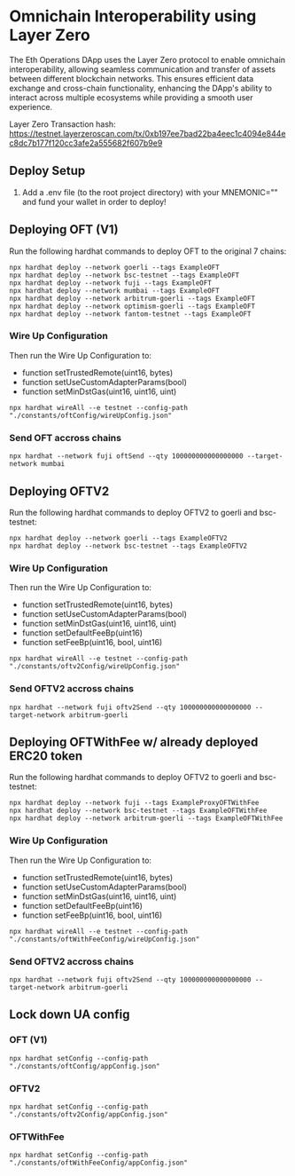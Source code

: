 # Omnichain Interoperability using Layer Zero

The Eth Operations DApp uses the Layer Zero protocol to enable omnichain interoperability, allowing seamless communication and transfer of assets between different blockchain networks. This ensures efficient data exchange and cross-chain functionality, enhancing the DApp's ability to interact across multiple ecosystems while providing a smooth user experience.


Layer Zero Transaction hash: https://testnet.layerzeroscan.com/tx/0xb197ee7bad22ba4eec1c4094e844ec8dc7b177f120cc3afe2a555682f607b9e9


## Deploy Setup
1. Add a .env file (to the root project directory) with your MNEMONIC="" and fund your wallet in order to deploy!

## Deploying OFT (V1)

Run the following hardhat commands to deploy OFT to the original 7 chains:
```
npx hardhat deploy --network goerli --tags ExampleOFT
npx hardhat deploy --network bsc-testnet --tags ExampleOFT
npx hardhat deploy --network fuji --tags ExampleOFT
npx hardhat deploy --network mumbai --tags ExampleOFT
npx hardhat deploy --network arbitrum-goerli --tags ExampleOFT
npx hardhat deploy --network optimism-goerli --tags ExampleOFT
npx hardhat deploy --network fantom-testnet --tags ExampleOFT
```
### Wire Up Configuration
Then run the Wire Up Configuration to:
<ul>
    <li>function setTrustedRemote(uint16, bytes)</li>
    <li>function setUseCustomAdapterParams(bool)</li>
    <li>function setMinDstGas(uint16, uint16, uint)</li>
</ul>



```
npx hardhat wireAll --e testnet --config-path "./constants/oftConfig/wireUpConfig.json"
```

### Send OFT accross chains

```
npx hardhat --network fuji oftSend --qty 100000000000000000 --target-network mumbai
```

## Deploying OFTV2

Run the following hardhat commands to deploy OFTV2 to goerli and bsc-testnet:
```
npx hardhat deploy --network goerli --tags ExampleOFTV2
npx hardhat deploy --network bsc-testnet --tags ExampleOFTV2
```

### Wire Up Configuration

Then run the Wire Up Configuration to:
<ul>
    <li>function setTrustedRemote(uint16, bytes)</li>
    <li>function setUseCustomAdapterParams(bool)</li>
    <li>function setMinDstGas(uint16, uint16, uint)</li>
    <li>function setDefaultFeeBp(uint16)</li>
    <li>function setFeeBp(uint16, bool, uint16)</li>
</ul>

```
npx hardhat wireAll --e testnet --config-path "./constants/oftv2Config/wireUpConfig.json"
```

### Send OFTV2 accross chains

```
npx hardhat --network fuji oftv2Send --qty 100000000000000000 --target-network arbitrum-goerli
```

## Deploying OFTWithFee w/ already deployed ERC20 token

Run the following hardhat commands to deploy OFTV2 to goerli and bsc-testnet:
```
npx hardhat deploy --network fuji --tags ExampleProxyOFTWithFee
npx hardhat deploy --network bsc-testnet --tags ExampleOFTWithFee
npx hardhat deploy --network arbitrum-goerli --tags ExampleOFTWithFee
```

### Wire Up Configuration

Then run the Wire Up Configuration to:
<ul>
    <li>function setTrustedRemote(uint16, bytes)</li>
    <li>function setUseCustomAdapterParams(bool)</li>
    <li>function setMinDstGas(uint16, uint16, uint)</li>
    <li>function setDefaultFeeBp(uint16)</li>
    <li>function setFeeBp(uint16, bool, uint16)</li>
</ul>

```
npx hardhat wireAll --e testnet --config-path "./constants/oftWithFeeConfig/wireUpConfig.json"
```


### Send OFTV2 accross chains

```
npx hardhat --network fuji oftv2Send --qty 100000000000000000 --target-network arbitrum-goerli
```


## Lock down UA config

### OFT (V1)
```
npx hardhat setConfig --config-path "./constants/oftConfig/appConfig.json"
```

### OFTV2
```
npx hardhat setConfig --config-path "./constants/oftv2Config/appConfig.json"
```

### OFTWithFee
```
npx hardhat setConfig --config-path "./constants/oftWithFeeConfig/appConfig.json"
```